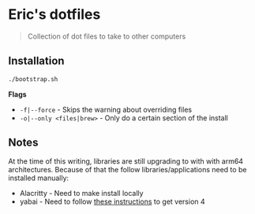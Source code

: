 # Eric's dotfiles

> Collection of dot files to take to other computers

## Installation

```sh
./bootstrap.sh
```

**Flags**
- `-f|--force` - Skips the warning about overriding files
- `-o|--only <files|brew>` - Only do a certain section of the install

## Notes

At the time of this writing, libraries are still upgrading to with with arm64
architectures. Because of that the follow libraries/applications need to be
installed manually:

- Alacritty - Need to make install locally
- yabai - Need to follow [these instructions][instructions] to get version 4

[instructions]: https://github.com/koekeishiya/yabai/wiki/Installing-yabai-(from-HEAD)
